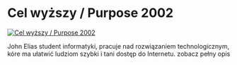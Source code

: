 Cel wyższy / Purpose 2002 
=============
[![Cel wyższy / Purpose 2002 ](http://vidos.pl/images/player.gif)](http://vidos.pl/cel-wyzszy-purpose-2002)

 John Elias student informatyki, pracuje nad rozwiązaniem technologicznym, kóre ma ułatwić ludziom szybki i tani dostęp do Internetu. zobacz pełny opis
